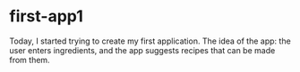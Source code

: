 # first-app1
Today, I started trying to create my first application. The idea of the app: the user enters ingredients, and the app suggests recipes that can be made from them.
